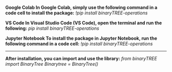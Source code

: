 **Google Colab
In Google Colab, simply use the following command in a code cell to install the package:**
_!pip install binaryTREE-operations_

**VS Code
In Visual Studio Code (VS Code), open the terminal and run the following:**
_pip install binaryTREE-operations_

**Jupyter Notebook
To install the package in Jupyter Notebook, run the following command in a code cell:**
_!pip install binaryTREE-operations_

---------------------------------------------------------------------------------------------

**After installation, you can import and use the library:**
_from binaryTREE import BinaryTree
Binarytree = BinaryTree()_
